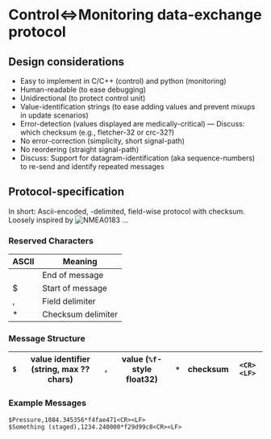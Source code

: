 # Control⇔Monitoring data-exchange protocol

## Design considerations
* Easy to implement in C/C++ (control) and python (monitoring)
* Human-readable (to ease debugging)
* Unidirectional (to protect control unit)
* Value-identification strings (to ease adding values and prevent mixups in update scenarios)
* Error-detection (values displayed are medically-critical) — Discuss: which checksum (e.g., fletcher-32 or crc-32?)
* No error-correction (simplicity, short signal-path)
* No reordering (straight signal-path)
* Discuss: Support for datagram-identification (aka sequence-numbers) to re-send and identify repeated messages

## Protocol-specification
In short: Ascii-encoded, <CR><LF>-delimited, field-wise protocol with checksum. Loosely inspired by ![NMEA0183](https://en.wikipedia.org/wiki/NMEA_0183) …

### Reserved Characters
ASCII | Meaning
------|--------
<CR><LF> | End of message
$ | Start of message
, | Field delimiter
* | Checksum delimiter

### Message Structure
| `$` | value identifier (string, max ?? chars) | `,` | value (`%f`-style float32) | `*` | checksum | `<CR><LF>` |
|-----|-----------------------------------------|-----|----------------------------|-----|----------|------------|

### Example Messages
```
$Pressure,1084.345356*f4fae471<CR><LF>
$Something (staged),1234.240000*f29d99c8<CR><LF>
```

